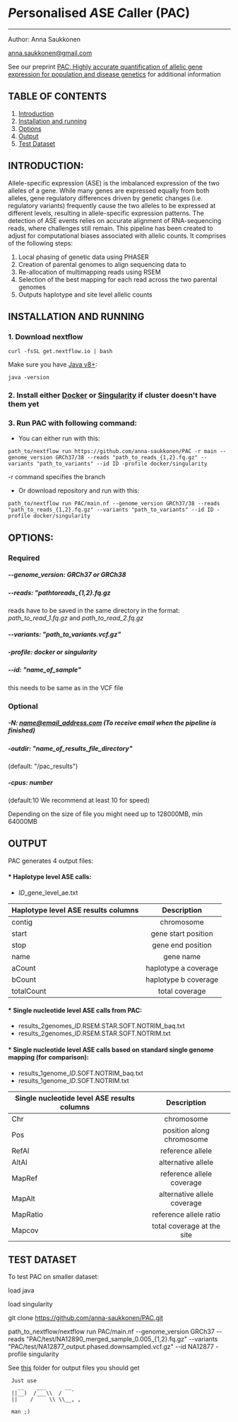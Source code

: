 # *P*ersonalised *A*SE *C*aller (PAC)
---------------------------------------

Author: Anna Saukkonen

anna.saukkonen@gmail.com

See our preprint [PAC: Highly accurate quantification of allelic gene expression for population and disease genetics](https://www.biorxiv.org/content/10.1101/2021.07.13.452202v1) for additional information

## TABLE OF CONTENTS
1. [Introduction](#INTRODUCTION)  
2. [Installation and running](#INSTALLATION-AND-RUNNING)  
3. [Options](#OPTIONS)
4. [Output](#OUTPUT)
5. [Test Dataset](#TEST-DATASET)

<!-- toc -->

## INTRODUCTION:

Allele-specific expression (ASE) is the imbalanced expression of the two alleles of a gene. While 
many genes are expressed equally from both alleles, gene regulatory differences driven by
genetic changes (i.e. regulatory variants) frequently cause the two alleles to be expressed at
different levels, resulting in allele-specific expression patterns. The detection of ASE events 
relies on accurate alignment of RNA-sequencing reads, where challenges still remain. This pipeline 
has been created to adjust for computational biases associated with allelic counts.
It comprises of the following steps:
1.	Local phasing of genetic data using PHASER
2.	Creation of parental genomes to align sequencing data to
3.	Re-allocation of multimapping reads using RSEM
4.	Selection of the best mapping for each read across the two parental genomes
5.	Outputs haplotype and site level allelic counts





## INSTALLATION AND RUNNING
### 1. Download nextflow

`curl -fsSL get.nextflow.io | bash`

Make sure you have [Java v8+](https://www.oracle.com/java/technologies/javase-downloads.html):

`java -version`

### 2. Install either [Docker]((https://docs.docker.com/get-docker/)) or [Singularity](https://sylabs.io/guides/3.0/user-guide/installation.html) if cluster doesn't have them yet


### 3. Run PAC with following command:

* You can either run with this:

`path_to/nextflow run https://github.com/anna-saukkonen/PAC -r main --genome_version GRCh37/38 --reads "path_to_reads_{1,2}.fq.gz" --variants "path_to_variants" --id ID -profile docker/singularity`

-r command specifies the branch


* Or download repository and run with this:

`path_to/nextflow run PAC/main.nf --genome_version GRCh37/38 --reads "path_to_reads_{1,2}.fq.gz" --variants "path_to_variants" --id ID -profile docker/singularity`



## OPTIONS:

### Required
##### --genome_version: GRCh37 *or* GRCh38


##### --reads:  "pathtoreads_**{1,2}.fq.gz**

reads have to be saved in the same directory in the format: *path_to_read_1.fq.gz* and *path_to_read_2.fq.gz*


##### --variants:  "path_to_variants.vcf.gz"


##### -profile:  docker *or* singularity
     

##### --id:  "name_of_sample"  
this needs to be same as in the VCF file      




### Optional
##### -N:  name@email_address.com  (To receive email when the pipeline is finished)

##### -outdir:  "name_of_results_file_directory"  
(default:  "/pac_results")
 
##### -cpus:  number  
(default:10  We recommend at least 10 for speed)

Depending on the size of file you might need up to 128000MB, min 64000MB



## OUTPUT

PAC generates 4 output files:

#### * Haplotype level ASE calls:
  - *ID*_gene_level_ae.txt
  
| Haplotype level ASE results columns  | Description          |
| ------------------------------------ |:--------------------:| 
| contig                               | chromosome           | 
| start                                | gene start position  |  
| stop                                 | gene end position    |
| name                                 | gene name            |
| aCount                               | haplotype a coverage |
| bCount                               | haplotype b coverage |
| totalCount                           | total coverage       |

#### * Single nucleotide level ASE calls from PAC: 
  - results_2genomes_*ID*.RSEM.STAR.SOFT.NOTRIM_baq.txt
  - results_2genomes_*ID*.RSEM.STAR.SOFT.NOTRIM.txt
   
#### * Single nucleotide level ASE calls based on standard single genome mapping (for comparison):
  - results_1genome_*ID*.SOFT.NOTRIM_baq.txt
  - results_1genome_*ID*.SOFT.NOTRIM.txt

| Single nucleotide level ASE results columns  | Description                 |
| -------------------------------------------- |:---------------------------:| 
| Chr                                          | chromosome                  | 
| Pos                                          | position along chromosome   |  
| RefAl                                        | reference allele            |
| AltAl                                        | alternative allele          |
| MapRef                                       | reference allele coverage   |
| MapAlt                                       | alternative allele coverage |
| MapRatio                                     | reference allele ratio      |
| Mapcov                                       | total coverage at the site  |





## TEST DATASET

To test PAC on smaller dataset:

load java

load singularity

git clone https://github.com/anna-saukkonen/PAC.git

path_to_nextflow/nextflow run PAC/main.nf --genome_version GRCh37 --reads "PAC/test/NA12890_merged_sample_0.005_{1,2}.fq.gz" --variants "PAC/test/NA12877_output.phased.downsampled.vcf.gz" --id NA12877 -profile singularity

See [this](https://github.com/anna-saukkonen/PAC/tree/main/test/pac_results) folder for output files you should get




```
 Just use
   __    ___      __
 ||__)  /___\\  /   `
 ||    /     \\ \\__, ,

 man ;)
 ```
